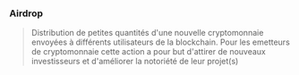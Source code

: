 ### Airdrop

> Distribution de petites quantités d'une nouvelle cryptomonnaie envoyées à différents utilisateurs de la blockchain. Pour les emetteurs de cryptomonnaie cette action a pour but d'attirer de nouveaux investisseurs et d'améliorer la notoriété de leur projet(s)
